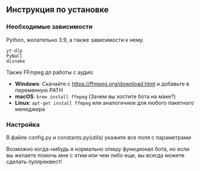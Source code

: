 ## Инструкция по установке

### Необходимые зависимости

Python, желательно 3.9, а также зависимости к нему.

```
yt-dlp
PyNaCl
disnake
```


Также FFmpeg дл работы с аудио:

- **Windows**: Скачайте с https://ffmpeg.org/download.html и добавьте в переменную PATH
- **macOS**: `brew install ffmpeg` (Зачем вы хостите бота на маке?)
- **Linux**: `apt-get install ffmpeg` или аналогичное для любого пакетного менеджера

### Настройка
В файле config.py и constants.py(utils) укажите все поля с параметрами

Возможно когда-нибудь я нормально опишу функционал бота, но если вы желаете помочь мне с этим или чем либо еще, вы всегда можете сделать пуллреквест!